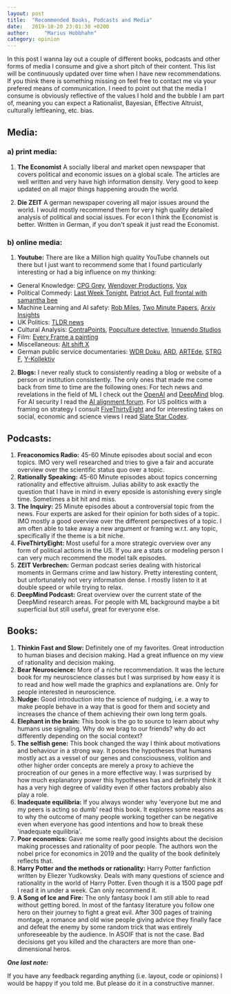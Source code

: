 ```yaml
---
layout: post
title:  "Recommended Books, Podcasts and Media"
date:   2019-10-20 23:01:30 +0200
author:     "Marius Hobbhahn"
category: opinion
---
```


In this post I wanna lay out a couple of different books, podcasts and other forms of media I consume and give a short pitch of their content. This list will be continuously updated over time when I have new recommendations. If you think there is something missing on feel free to contact me via your prefered means of communication. I need to point out that the media I consume is obviously reflective of the values I hold and the bubble I am part of, meaning you can expect a Rationalist, Bayesian, Effective Altruist, culturally leftleaning, etc. bias.

## **Media:**

### a) print media:

1. **The Economist** A socially liberal and market open newspaper that covers political and economic issues on a global scale. The articles are well written and very have high information density. Very good to keep updated on all major things happening aroudn the world.

2. **Die ZEIT** A german newspaper covering all major issues around the world. I would mostly recommend them for very high quality detailed analysis of political and social issues. For econ I think the Economist is better. Written in German, if you don't speak it just read the Economist. 

### b) online media: 

1. **Youtube:** There are like a Million high quality YouTube channels out there but I just want to recommend some that I found particularly interesting or had a big influence on my thinking: 
  * General Knowledge: <a href='https://www.youtube.com/user/CGPGrey'>CPG Grey</a>, <a href='https://www.youtube.com/user/Wendoverproductions'>Wendover Productions</a>, <a href='https://www.youtube.com/user/voxdotcom'>Vox</a>
  * Political Commedy: <a href='https://www.youtube.com/user/LastWeekTonight'>Last Week Tonight</a>, <a href='https://www.youtube.com/channel/UCarEovlrD9QY-fy-Z6apIDQ'>Patriot Act</a>,  <a href='https://www.youtube.com/channel/UC18vz5hUUqxbGvym9ghtX_w'>Full frontal with samantha bee</a>
  * Machine Learning and AI safety: <a href='https://www.youtube.com/channel/UCLB7AzTwc6VFZrBsO2ucBMg'>Rob Miles</a>, <a href='https://www.youtube.com/user/keeroyz'>Two Minute Papers</a>, <a href='https://www.youtube.com/channel/UCNIkB2IeJ-6AmZv7bQ1oBYg'>Arxiv Insights</a>
  * UK Politics: <a href='https://www.youtube.com/channel/UCSMqateX8OA2s1wsOR2EgJA'>TLDR news</a>
  * Cultural Analysis: <a href='https://www.youtube.com/user/ContraPoints'>ContraPoints</a>, <a href='https://www.youtube.com/user/rebelliouspixels'>Popculture detective</a>, <a href='https://www.youtube.com/channel/UC5fdssPqmmGhkhsJi4VcckA'>Innuendo Studios</a>
  * Film: <a href='https://www.youtube.com/user/everyframeapainting'>Every Frame a painting</a>
  * Miscellaneous: <a href='https://www.youtube.com/user/JaiWbio'>Alt shift X</a>
  * German public service documentaries: <a href='https://www.youtube.com/channel/UCUuab1dctZzN5ZmRmQnTzkg'>WDR Doku</a>, <a href='https://www.youtube.com/user/ARD'>ARD</a>, <a href='https://www.youtube.com/user/ARTEde'>ARTEde</a>, <a href='https://www.youtube.com/channel/UCfa7jJFYnn3P5LdJXsFkrjw'>STRG F</a>, <a href='https://www.youtube.com/channel/UCLoWcRy-ZjA-Erh0p_VDLjQ'>Y-Kollektiv</a>

2. **Blogs:** I never really stuck to consistently reading a blog or website of a person or institution consistently. The only ones that made me come back from time to time are the following ones: For tech news and revelations in the field of ML I check out the <a href='https://openai.com/blog/'>OpenAI</a> and <a href='https://deepmind.com/blog'>DeepMind</a> blog. For AI security I read the <a href='https://www.alignmentforum.org/'>AI alignment forum</a>. For US politics with a framing on strategy I consult <a href='https://fivethirtyeight.com/'>FiveThirtyEight</a> and for interesting takes on social, economic and science views I read <a href='https://slatestarcodex.com/'>Slate Star Codex</a>. 


## **Podcasts:**

1. **Freaconomics Radio:** 45-60 Minute episodes about social and econ topics. IMO very well researched and tries to give a fair and accurate overview over the scientific status quo over a topic. 
2. **Rationally Speaking:** 45-60 Minute episodes about topics concerning rationality and effective altruism. Julias ability to ask exactly the question that I have in mind in every eposide is astonishing every single time. Sometimes a bit hit and miss.
3. **The Inquiry:** 25 Minute episodes about a controversial topic from the news. Four experts are asked for their opinion for both sides of a topic. IMO mostly a good overview over the different perspectives of a topic. I am often able to take away a new argument or framing w.r.t. any topic, specifically if the theme is a bit niche. 
4. **FiveThirtyEight:** Most useful for a more strategic overview over any form of political actions in the US. If you are a stats or modeling person I can very much recommend the model talk episodes.
5. **ZEIT Verbrechen:** German podcast series dealing with historical moments in Germans crime and law history. Pretty interesting content, but unfortunately not very information dense. I mostly listen to it at double speed or while trying to relax. 
6. **DeepMind Podcast:** Great overview over the current state of the DeepMind research areas. For people with ML background maybe a bit superficial but still useful, great for everyone else. 


## **Books:**
1. **Thinkin Fast and Slow:** Definitely one of my favorites. Great introduction to human biases and decision making. Had a great influence on my view of rationality and decision making.
2. **Bear Neuroscience:** More of a niche recommendation. It was the lecture book for my neuroscience classes but I was surprised by how easy it is to read and how well made the graphics and explanations are. Only for people interested in neuroscience.
3. **Nudge:** Good introduction into the science of nudging, i.e. a way to make people behave in a way that is good for them and society and increases the chance of them achieving their own long term goals. 
4. **Elephant in the brain:** This book is the go to source to learn about why humans use signaling. Why do we brag to our friends? why do act differently depending on the social context?
5. **The selfish gene:** This book changed the way I think about motivations and behaviour in a strong way. It poses the hypotheses that humans mostly act as a vessel of our genes and consciousness, volition and other higher order concepts are merely a proxy to achieve the procreation of our genes in a more effective way. I was surprised by how much explanatory power this hypotheses has and definitely think it has a very high degree of validity even if other factors probably also play a role. 
6. **Inadequate equilibria:** If you always wonder why 'everyone but me and my peers is acting so dumb' read this book. It explores some reasons as to why the outcome of many people working together can be negative even when everyone has good intentions and how to break these 'inadequate equilibria'. 
7. **Poor economics:** Gave me some really good insights about the decision making processes and rationality of poor people. The authors won the nobel price for economics in 2019 and the quality of the book definitely reflects that.
8. **Harry Potter and the methods or rationality:** Harry Potter fanfiction written by Eliezer Yudkowsky. Deals with many questions of science and rationality in the world of Harry Potter. Even though it is a 1500 page pdf I read it in under a week. Can only recommend it.
9. **A Song of Ice and Fire:** The only fantasy book I am still able to read without getting bored. In most of the fantasy literature you follow one hero on their journey to fight a great evil. After 300 pages of training montage, a romance and old wise people giving advice they finally face and defeat the enemy by some random trick that was entirely unforeseeable by the audience. In ASOIF that is not the case. Bad decisions get you killed and the characters are more than one-dimensional heros.

***One last note:***

If you have any feedback regarding anything (i.e. layout, code or opinions) I would be happy if you told me. But please do it in a constructive manner.


